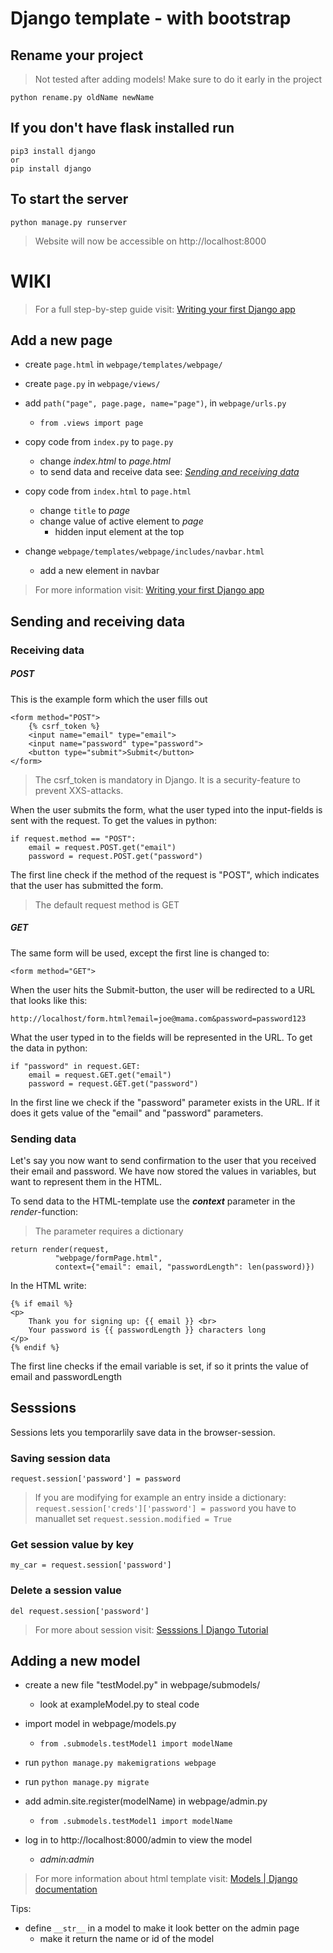 
# Django template - with bootstrap

## Rename your project

> Not tested after adding models! Make sure to do it early in the project
```
python rename.py oldName newName
```

## If you don't have flask installed run

```
pip3 install django
or
pip install django
```

## To start the server

```
python manage.py runserver
```

> Website will now be accessible on http://localhost:8000

# WIKI
> For a full step-by-step guide visit: [Writing your first Django app](https://docs.djangoproject.com/en/3.1/intro/tutorial01/)

## Add a new page

- create `page.html` in `webpage/templates/webpage/`
- create `page.py` in `webpage/views/`
- add `path("page", page.page, name="page")`, in `webpage/urls.py`
	- `from .views import page`

- copy code from `index.py` to `page.py`
	- change _index.html_ to _page.html_
	- to send data and receive data see: *[Sending and receiving data](https://github.com/AndersFelde/Django-template#sending-and-receiving-data)*

- copy code from `index.html` to `page.html`
	- change `title` to _page_
	- change value of active element to _page_
		- hidden input element at the top

- change `webpage/templates/webpage/includes/navbar.html`
	- add a new element in navbar

> For more information visit: [Writing your first Django app](https://docs.djangoproject.com/en/3.1/intro/tutorial03/)

## Sending and receiving data

### Receiving data


##### POST
This is the example form which the user fills out

    <form method="POST">
        {% csrf_token %}
	    <input name="email" type="email">
	    <input name="password" type="password">
	    <button type="submit">Submit</button>
	</form>
> The csrf_token is mandatory in Django. It is a security-feature to prevent XXS-attacks.

When the user submits the form, what the user typed into the input-fields is sent with the request.
To get the values in python:

    if request.method == "POST":
	    email = request.POST.get("email")
	    password = request.POST.get("password")
The first line check if the method of the request is "POST", which indicates that the user has submitted the form.
> The default request method is GET

##### GET
The same form will be used, except the first line is changed to:

    <form method="GET">

When the user hits the Submit-button, the user will be redirected to a URL that looks like this:

    http://localhost/form.html?email=joe@mama.com&password=password123
What the user typed in to the fields will be represented in the URL. To get the data in python:

    if "password" in request.GET:
	    email = request.GET.get("email")
	    password = request.GET.get("password")
In the first line we check if the "password" parameter exists in the URL. If it does it gets value of the "email" and "password" parameters.

### Sending data
Let's say you now want to send confirmation to the user that you received their email and password. We have now stored the values in variables, but want to represent them in the HTML.

To send data to the HTML-template use the ***context*** parameter in the *render*-function:
>The parameter requires a dictionary

    return render(request,
              "webpage/formPage.html",
              context={"email": email, "passwordLength": len(password)})

In the HTML write:

    {% if email %}
    <p>
	    Thank you for signing up: {{ email }} <br>
	    Your password is {{ passwordLength }} characters long
    </p>
    {% endif %}

The first line checks if the email variable is set, if so it prints the value of email and passwordLength

## Sesssions

Sessions lets you temporarlily save data in the browser-session.

### Saving session data
`request.session['password'] = password`
> If you are modifying for example an entry inside a dictionary: `request.session['creds']['password'] = password` you have to manuallet set `request.session.modified = True`

### Get session value by key
`my_car = request.session['password']`

### Delete a session value
`del request.session['password']`

> For more about session visit: [Sesssions | Django Tutorial](https://developer.mozilla.org/en-US/docs/Learn/Server-side/Django/Sessions)

## Adding a new model


- create a new file "testModel.py" in webpage/submodels/
	- look at exampleModel.py to steal code

- import model in webpage/models.py
	- `from .submodels.testModel1 import modelName`

- run `python manage.py makemigrations webpage`
- run `python manage.py migrate`

- add admin.site.register(modelName) in webpage/admin.py
	- `from .submodels.testModel1 import modelName`


- log in to http://localhost:8000/admin to view the model
	- *admin:admin*
> For more information about html template visit: [Models | Django documentation](https://docs.djangoproject.com/en/3.1/topics/db/models/) 



Tips:
- define `__str__` in a model to make it look better on the admin page
	- make it return the name or id of the model
